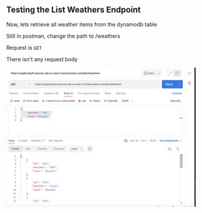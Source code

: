 ## Testing the List Weathers Endpoint
Now, lets retrieve all weather items from the dynamodb table

Still in postman, change the path to /weathers

Request is `GET`

There isn't any request body

![alt text](../../assets/get_weather_items.png)